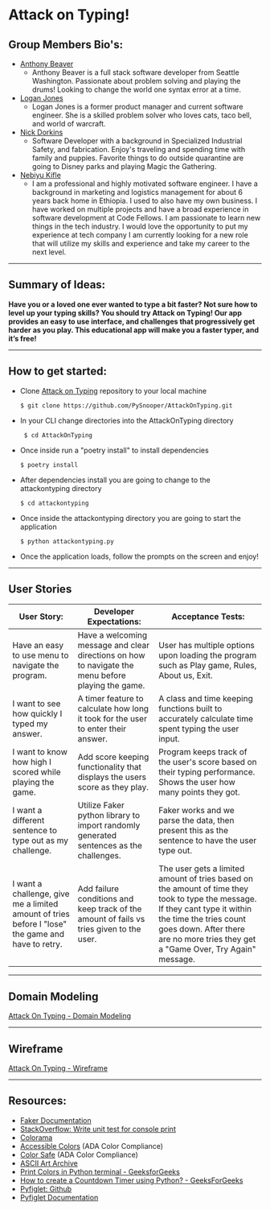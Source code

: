 # Attack on Typing!


## Group Members Bio's:

- [Anthony Beaver](https://github.com/PyDrummer)
    - Anthony Beaver is a full stack software developer from Seattle Washington. Passionate about problem solving and playing the drums! Looking to change the world one syntax error at a time.
- [Logan Jones](https://github.com/okayjones)
    - Logan Jones is a former product manager and current software engineer. She is a skilled problem solver who loves cats, taco bell, and world of warcraft.
- [Nick Dorkins](https://github.com/NickDorkins)
    - Software Developer with a background in Specialized Industrial Safety, and fabrication. Enjoy's traveling and spending time with family and puppies. Favorite things to do outside quarantine are going to Disney parks and playing Magic the Gathering.
- [Nebiyu Kifle ](https://github.com/neba9)
    - I am a professional and highly motivated software engineer. I have a background in marketing and logistics management for about 6 years back home in Ethiopia. I used to also have my own business. I have worked on multiple projects and have a broad experience in software development at Code Fellows. I am passionate to learn new things in the tech industry. I would love the opportunity to put my experience at tech company I am currently looking for a new role that will utilize my skills and experience and take my career to the next level.

---

## Summary of Ideas:

**Have you or a loved one ever wanted to type a bit faster? Not sure how to level up your typing skills? You should try Attack on Typing! Our app provides an easy to use interface, and challenges that progressively get harder as you play. This educational app will make you a faster typer, and it’s free!**

---

## How to get started:

- Clone [Attack on Typing](https://github.com/PySnooper/AttackOnTyping.git) repository to your local machine
    ```
    $ git clone https://github.com/PySnooper/AttackOnTyping.git
    ```

- In your CLI change directories into the AttackOnTyping directory
    ```
     $ cd AttackOnTyping
    ```
- Once inside run a "poetry install" to install dependencies 
    ```
    $ poetry install
    ```
- After dependencies install you are going to change to the attackontyping directory
     ```
     $ cd attackontyping
    ```
- Once inside the attackontyping directory you are going to start the application
    ```
    $ python attackontyping.py
    ```
- Once the application loads, follow the prompts on the screen and enjoy!



---

## User Stories

| User Story: | Developer Expectations: | Acceptance Tests: |
| --- | --- | --- |
| Have an easy to use menu to navigate the program.| Have a welcoming message and clear directions on how to navigate the menu before playing the game.| User has multiple options upon loading the program such as Play game, Rules, About us, Exit. |
| I want to see how quickly I typed my answer. | A timer feature to calculate how long it took for the user to enter their answer. | A class and time keeping functions built to accurately calculate time spent typing the user input. |
| I want to know how high I scored while playing the game. | Add score keeping functionality that displays the users score as they play. | Program keeps track of the user's score based on their typing performance. Shows the user how many points they got. |
| I want a different sentence to type out as my challenge. | Utilize Faker python library to import randomly generated sentences as the challenges. | Faker works and we parse the data, then present this as the sentence to have the user type out. |
| I want a challenge, give me a limited amount of tries before I "lose" the game and have to retry. | Add failure conditions and keep track of the amount of fails vs tries given to the user. | The user gets a limited amount of tries based on the amount of time they took to type the message. If they cant type it within the time the tries count goes down. After there are no more tries they get a "Game Over, Try Again" message. |

---

## Domain Modeling

[Attack On Typing - Domain Modeling](https://drive.google.com/file/d/1Vr_-2xkZiBMW9oE7Kbs9MtxRmSpgqeuR/view?usp=sharing
)

---

## Wireframe

[Attack On Typing - Wireframe](https://docs.google.com/document/d/1ffrMg_Xb_HBKk_IqghCmqEzixe2cI_Sh0IOmtYf2H_Q/edit?usp=sharing)

---

## Resources:

- [Faker Documentation](https://faker.readthedocs.io/en/master/)
- [StackOverflow: Write unit test for console print](https://stackoverflow.com/questions/33767627/python-write-unittest-for-console-print)
- [Colorama](https://pypi.org/project/colorama/)
- [Accessible Colors](https://accessible-colors.com/) (ADA Color Compliance)
- [Color Safe](http://colorsafe.co/) (ADA Color Compliance)
- [ASCII Art Archive](https://asciiart.website/index.php)
- [Print Colors in Python terminal - GeeksforGeeks](https://www.geeksforgeeks.org/print-colors-python-terminal/)
- [How to create a Countdown Timer using Python? - GeeksForGeeks](https://www.geeksforgeeks.org/how-to-create-a-countdown-timer-using-python/)
- [Pyfiglet: Github](https://github.com/pwaller/pyfiglet)
- [Pyfiglet Documentation](https://pypi.org/project/pyfiglet/0.7/)

